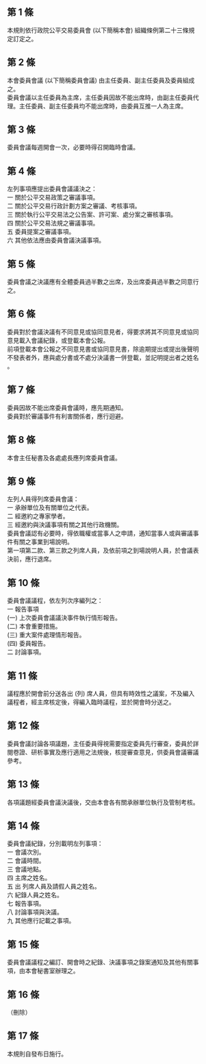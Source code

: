 第 1 條
-------
本規則依行政院公平交易委員會 (以下簡稱本會) 組織條例第二十三條規  
定訂定之。

第 2 條
-------
本會委員會議 (以下簡稱委員會議) 由主任委員、副主任委員及委員組成  
之。  
委員會議以主任委員為主席，主任委員因故不能出席時，由副主任委員代  
理。主任委員、副主任委員均不能出席時，由委員互推一人為主席。

第 3 條
-------
委員會議每週開會一次，必要時得召開臨時會議。

第 4 條
-------
左列事項應提出委員會議議決之：  
一  關於公平交易政策之審議事項。  
二  關於公平交易行政計劃方案之審議、考核事項。  
三  關於執行公平交易法之公告案、許可案、處分案之審核事項。  
四  關於公平交易法規之審議事項。  
五  委員提案之審議事項。  
六  其他依法應由委員會議決議事項。

第 5 條
-------
委員會議之決議應有全體委員過半數之出席，及出席委員過半數之同意行  
之。

第 6 條
-------
委員對於會議決議有不同意見或協同意見者，得要求將其不同意見或協同  
意見載入會議紀錄，或登載本會公報。  
前項登載本會公報之不同意見書或協同意見書，除逾期提出或提出後聲明  
不發表者外，應與處分書或不處分決議書一併登載，並記明提出者之姓名  
。

第 7 條
-------
委員因故不能出席委員會議時，應先期通知。  
委員對於審議事件有利害關係者，應行迴避。

第 8 條
-------
本會主任秘書及各處處長應列席委員會議。

第 9 條
-------
左列人員得列席委員會議：  
一  承辦單位及有關單位之代表。  
二  經邀約之專家學者。  
三  經邀約與決議事項有關之其他行政機關。  
委員會議認有必要時，得依職權或當事人之申請，通知當事人或與審議事  
件有關之事業到場說明。  
第一項第二款、第三款之列席人員，及依前項之到場說明人員，於會議表  
決前，應行退席。

第 10 條
--------
委員會議議程，依左列次序編列之：  
一  報告事項  
 (一) 上次委員會議議決事件執行情形報告。  
 (二) 本會重要措施。  
 (三) 重大案件處理情形報告。  
 (四) 委員報告。  
二  討論事項。

第 11 條
--------
議程應於開會前分送各出 (列) 席人員，但具有時效性之議案，不及編入  
議程者，經主席核定後，得編入臨時議程，並於開會時分送之。

第 12 條
--------
委員會議討論各項議題，主任委員得視需要指定委員先行審查，委員於詳  
閱卷證、研析事實及應行適用之法規後，核提審查意見，供委員會議審議  
參考。

第 13 條
--------
各項議題經委員會議決議後，交由本會各有關承辦單位執行及管制考核。

第 14 條
--------
委員會議紀錄，分別載明左列事項：  
一  會議次別。  
二  會議時間。  
三  會議地點。  
四  主席之姓名。  
五  出  列席人員及請假人員之姓名。  
六  紀錄人員之姓名。  
七  報告事項。  
八  討論事項與決議。  
九  其他應行記載之事項。

第 15 條
--------
委員會議議程之編訂、開會時之紀錄、決議事項之錄案通知及其他有關事  
項，由本會秘書室辦理之。

第 16 條
--------
（刪除）

第 17 條
--------
本規則自發布日施行。

